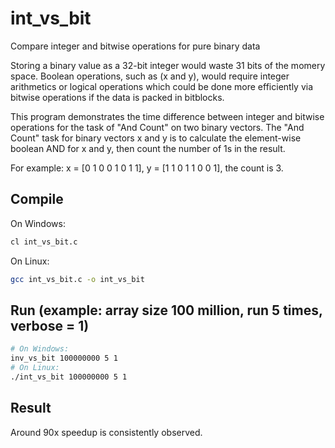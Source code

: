# int_vs_bit
Compare integer and bitwise operations for pure binary data

Storing a binary value as a 32-bit integer would waste 31 bits of the momery space. Boolean operations, such as (x and y), would require integer arithmetics or logical operations which could be done more efficiently via bitwise operations if the data is packed in bitblocks. 

This program demonstrates the time difference between integer and bitwise operations for the task of "And Count" on two binary vectors. The "And Count" task for binary vectors x and y is to calculate the element-wise boolean AND for x and y, then count the number of 1s in the result. 

For example: x = [0 1 0 0 1 0 1 1], y = [1 1 0 1 1 0 0 1], the count is 3. 

## Compile
On Windows:
```bash
cl int_vs_bit.c
```

On Linux:
```bash
gcc int_vs_bit.c -o int_vs_bit
```

## Run (example: array size 100 million, run 5 times, verbose = 1)
```bash
# On Windows:
inv_vs_bit 100000000 5 1
# On Linux:
./int_vs_bit 100000000 5 1
```

## Result
Around 90x speedup is consistently observed. 
